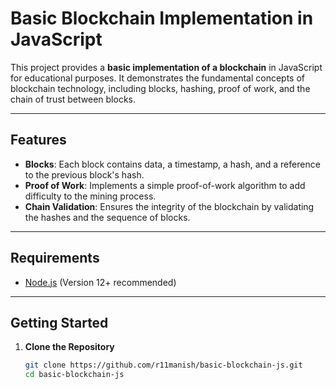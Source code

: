 # Basic Blockchain Implementation in JavaScript

This project provides a **basic implementation of a blockchain** in JavaScript for educational purposes. It demonstrates the fundamental concepts of blockchain technology, including blocks, hashing, proof of work, and the chain of trust between blocks.

---

## **Features**
- **Blocks**: Each block contains data, a timestamp, a hash, and a reference to the previous block's hash.
- **Proof of Work**: Implements a simple proof-of-work algorithm to add difficulty to the mining process.
- **Chain Validation**: Ensures the integrity of the blockchain by validating the hashes and the sequence of blocks.

---

## **Requirements**
- [Node.js](https://nodejs.org) (Version 12+ recommended)

---

## **Getting Started**

1. **Clone the Repository**
   ```bash
   git clone https://github.com/r11manish/basic-blockchain-js.git
   cd basic-blockchain-js
